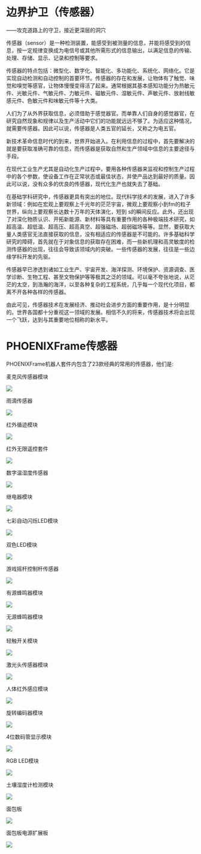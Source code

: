 # 边界护卫（传感器）

——攻克道路上的守卫，接近更深层的洞穴

传感器（sensor）是一种检测装置，能感受到被测量的信息，并能将感受到的信息，按一定规律变换成为电信号或其他所需形式的信息输出，以满足信息的传输、处理、存储、显示、记录和控制等要求。

传感器的特点包括：微型化、数字化、智能化、多功能化、系统化、网络化。它是实现自动检测和自动控制的首要环节。传感器的存在和发展，让物体有了触觉、味觉和嗅觉等感官，让物体慢慢变得活了起来。通常根据其基本感知功能分为热敏元件、光敏元件、气敏元件、力敏元件、磁敏元件、湿敏元件、声敏元件、放射线敏感元件、色敏元件和味敏元件等十大类。

人们为了从外界获取信息，必须借助于感觉器官。而单靠人们自身的感觉器官，在研究自然现象和规律以及生产活动中它们的功能就远远不够了。为适应这种情况，就需要传感器。因此可以说，传感器是人类五官的延长，又称之为电五官。

新技术革命信息时代的到来，世界开始进入。在利用信息的过程中，首先要解决的就是要获取准确可靠的信息，而传感器是获取自然和生产领域中信息的主要途径与手段。

在现代工业生产尤其是自动化生产过程中，要用各种传感器来监视和控制生产过程中的各个参数，使设备工作在正常状态或最佳状态，并使产品达到最好的质量。因此可以说，没有众多的优良的传感器，现代化生产也就失去了基础。

在基础学科研究中，传感器更具有突出的地位。现代科学技术的发展，进入了许多新领域：例如在宏观上要观察上千光年的茫茫宇宙，微观上要观察小到fm的粒子世界，纵向上要观察长达数十万年的天体演化，短到 s的瞬间反应。此外，还出现了对深化物质认识、开拓新能源、新材料等具有重要作用的各种极端技术研究，如超高温、超低温、超高压、超高真空、超强磁场、超弱磁场等等。显然，要获取大量人类感官无法直接获取的信息，没有相适应的传感器是不可能的。许多基础科学研究的障碍，首先就在于对象信息的获取存在困难，而一些新机理和高灵敏度的检测传感器的出现，往往会导致该领域内的突破。一些传感器的发展，往往是一些边缘学科开发的先驱。

传感器早已渗透到诸如工业生产、宇宙开发、海洋探测、环境保护、资源调查、医学诊断、生物工程、甚至文物保护等等极其之泛的领域。可以毫不夸张地说，从茫茫的太空，到浩瀚的海洋，以至各种复杂的工程系统，几乎每一个现代化项目，都离不开各种各样的传感器。

由此可见，传感器技术在发展经济、推动社会进步方面的重要作用，是十分明显的。世界各国都十分重视这一领域的发展。相信不久的将来，传感器技术将会出现一个飞跃，达到与其重要地位相称的新水平。

# PHOENIXFrame传感器

PHOENIXFrame机器人套件内包含了23款经典的常用的传感器，他们是:

麦克风传感器模块

![](/assets/麦克风传感器1.png)

雨滴传感器

![](/assets/雨滴传感器1.png)

红外循迹模块

![](/assets/循迹模块1.png)

红外无限遥控套件

![](/assets/红外无限遥控套件1.png)

数字温湿度传感器

![](/assets/温湿度传感器1.png)

继电器模块

![](/assets/继电器模块1.png)

七彩自动闪烁LED模块

![](/assets/七彩自动闪烁LED模块1.png)

双色LED模块

![](/assets/双色LED模块1.png)

游戏摇杆控制杆传感器

![](/assets/yaogan.png)

有源蜂鸣器模块

![](/assets/youyuanfengming.png)

无源蜂鸣器模块

![](/assets/wuyuanfengmingqi.png)

轻触开关模块

![](/assets/qingchukaiguan.png)

激光头传感器模块

![](/assets/jiguangtou.png)

人体红外感应模块

![](/assets/renti.png)

旋转编码器模块

![](/assets/xuanzhuan.png)

4位数码管显示模块

![](/assets/4weishuma.png)

RGB LED模块

![](/assets/RGBLED.png)

土壤湿度计检测模块

![](/assets/turangshidu.png)

面包板

![](/assets/面包板.png)

面包板电源扩展板

![](/assets/面包板电源板.png)

